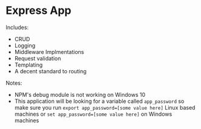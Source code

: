 # Express App
Includes:
* CRUD
* Logging
* Middleware Implmentations
* Request validation
* Templating
* A decent standard to routing

Notes: 
* NPM's debug module is not working on Windows 10
* This application will be looking for a variable called `app_password` so make sure you run `export app_password=[some value here]` Linux based machines or `set app_password=[some value here]` on Windows machines